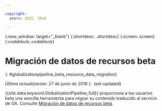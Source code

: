 ```yaml
---

copyright:
  years: 2015, 2016

---
```


{:new_window: target="_blank"}
{:shortdesc: .shortdesc}
{:screen:.screen}
{:codeblock:.codeblock}

# Migración de datos de recursos beta
{: #globalizationpipeline_beta_resource_data_migration}

*Última actualización: 27 de junio de 2016*
{: .last-updated}

{{site.data.keyword.GlobalizationPipeline_full}} proporciona a los usuarios beta una sencilla herramienta para migrar su contenido traducido al servicio de GA. Consulte [Migración de datos de recursos beta](betaresourcedatamigration.html).


